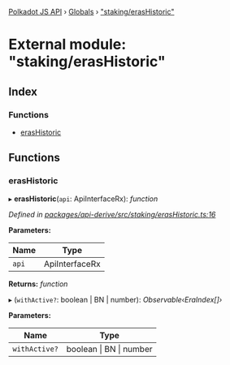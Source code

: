 [Polkadot JS API](../README.md) › [Globals](../globals.md) › ["staking/erasHistoric"](_staking_erashistoric_.md)

# External module: "staking/erasHistoric"

## Index

### Functions

* [erasHistoric](_staking_erashistoric_.md#erashistoric)

## Functions

###  erasHistoric

▸ **erasHistoric**(`api`: ApiInterfaceRx): *function*

*Defined in [packages/api-derive/src/staking/erasHistoric.ts:16](https://github.com/polkadot-js/api/blob/82c1e3f35a/packages/api-derive/src/staking/erasHistoric.ts#L16)*

**Parameters:**

Name | Type |
------ | ------ |
`api` | ApiInterfaceRx |

**Returns:** *function*

▸ (`withActive?`: boolean | BN | number): *Observable‹EraIndex[]›*

**Parameters:**

Name | Type |
------ | ------ |
`withActive?` | boolean &#124; BN &#124; number |
